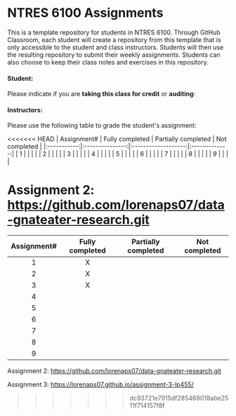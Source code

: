 # NTRES 6100 Assignments

This is a template repository for students in NTRES 6100. Through GitHub Classroom, each student will create a repository from this template that is only accessible to the student and class instructors. Students will then use the resulting repository to submit their weekly assignments. Students can also choose to keep their class notes and exercises in this repository.

#### Student:

Please indicate if you are **taking this class for credit** or **auditing**:

#### Instructors:

Please use the following table to grade the student's assignment:

<<<<<<< HEAD
| Assignment# | Fully completed | Partially completed | Not completed |
|:-----------:|:---------------:|:-------------------:|:-------------:|
|      1      |                 |                     |               |
|      2      |                 |                     |               |
|      3      |                 |                     |               |
|      4      |                 |                     |               |
|      5      |                 |                     |               |
|      6      |                 |                     |               |
|      7      |                 |                     |               |
|      8      |                 |                     |               |
|      9      |                 |                     |               |

Assignment 2: <https://github.com/lorenaps07/data-gnateater-research.git>
=======
Assignment#  |  Fully completed |  Partially completed  | Not completed |
| :--: | :--: | :--: | :--: |
1  |  X  |    |    |  
2  |  X  |    |    |  
3  |  X  |    |    |  
4  |    |    |    |  
5  |    |    |    |  
6  |    |    |    |  
7  |    |    |    |  
8  |    |    |    |  
9  |    |    |    |  

Assignment 2: https://github.com/lorenaps07/data-gnateater-research.git

Assignment 3: https://lorenaps07.github.io/assignment-3-lp455/
>>>>>>> dc93721e7915df285469018abe2511f714157f8f
